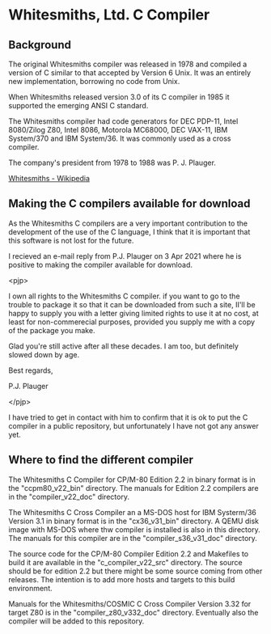 # Whitesmiths, Ltd. C Compiler

## Background

The original Whitesmiths compiler was released in 1978 and compiled a version of C similar
to that accepted by Version 6 Unix. It was an entirely new implementation, borrowing no code from Unix.

When Whitesmiths released version 3.0 of its C compiler in 1985 it supported the emerging ANSI C standard.

The Whitesmiths compiler had code generators for DEC PDP-11, Intel 8080/Zilog Z80, Intel 8086, Motorola MC68000,
DEC VAX-11, IBM System/370 and IBM System/36. It was commonly used as a cross compiler.

The company's president from 1978 to 1988 was P. J. Plauger.

[Whitesmiths - Wikipedia](https://en.wikipedia.org/wiki/Whitesmiths)

## Making the C compilers available for download

As the Whitesmiths C compilers are a very important contribution to
the development of the use of the C language, I think that it is important
that this software is not lost for the future.

I recieved an e-mail reply from P.J. Plauger on 3 Apr 2021 where he is positive to
making the compiler available for download.

\<pjp>
  
I own all rights to the Whitesmiths C compiler. if you want to go to the trouble
to package it so that it can be downloaded from such a site, II'll be happy to
supply you with a letter giving limited rights to use it at no cost, at least for
non-commerecial purposes, provided you supply me with a copy of the
package you make.

Glad you're still active after all these decades. I am too, but definitely slowed
down by age.

Best regards,

P.J. Plauger
  
\</pjp>

I have tried to get in contact with him to confirm that it is ok to put the
C compiler in a public repository, but unfortunately I have not got any answer yet.

## Where to find the different compiler

The Whitesmiths C Compiler for CP/M-80 Edition 2.2 in binary format is in the "ccpm80_v22_bin" directory.
The manuals for Edition 2.2 compilers are in the "compiler_v22_doc" directory.

The Whitesmiths C Cross Compiler an a MS-DOS host for IBM Systerm/36 Version 3.1 in binary format is in the "cx36_v31_bin" directory. A QEMU disk image with MS-DOS where thw compiler is installed is also in this directory.
The manuals for this compiler are in the "compiler_s36_v31_doc" directory.

The source code for the CP/M-80 Compiler Edition 2.2 and Makefiles to build it are available in the "c_compiler_v22_src" directory. The source should be for edition 2.2 but there might be some source coming from other releases. The intention is to add more hosts and targets to this build environment.

Manuals for the Whitesmiths/COSMIC C Cross Compiler Version 3.32 for target Z80 is in the "compiler_z80_v332_doc" directory. Eventually also the compiler will be added to this repository.
